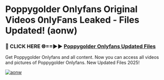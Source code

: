 # Poppygolder Onlyfans Original Videos 0nlyFans Leaked - Files Updated! (aonw)

<h3>🔴 CLICK HERE 🌐==►► <a href="https://tinyurl.com/ehrbuxhb" rel="nofollow">Poppygolder Onlyfans Updated Files</a></h3>

Get Poppygolder Onlyfans and all content. Now you can access all videos and pictures of Poppygolder Onlyfans. New Updated Files 2025!

[![aonw](https://i.imgur.com/lVYEuWS.gif)](https://tinyurl.com/ehrbuxhb)
